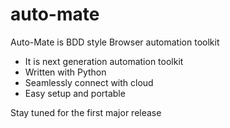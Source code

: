 auto-mate
=========

Auto-Mate is BDD style Browser automation toolkit 
  - It is next generation automation toolkit 
  - Written with Python 
  - Seamlessly connect with cloud 
  - Easy setup and portable 

Stay tuned for the first major release
